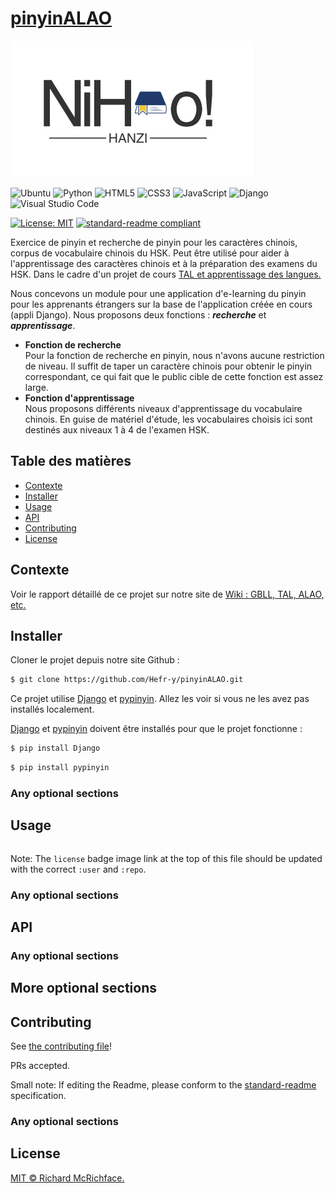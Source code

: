 # **[pinyinALAO](https://github.com/Hefr-y/pinyinALAO)**
  

![banner](https://github.com/Hefr-y/pinyinALAO/blob/main/pinyinALAO/static/styles/homestyle/images/logo.png)

![Ubuntu](https://img.shields.io/badge/Ubuntu-E95420?style=for-the-badge&logo=ubuntu&logoColor=white)
![Python](https://img.shields.io/badge/python-3670A0?style=for-the-badge&logo=python&logoColor=ffdd54)
![HTML5](https://img.shields.io/badge/html5-%23E34F26.svg?style=for-the-badge&logo=html5&logoColor=white)
![CSS3](https://img.shields.io/badge/css3-%231572B6.svg?style=for-the-badge&logo=css3&logoColor=white)
![JavaScript](https://img.shields.io/badge/javascript-%23323330.svg?style=for-the-badge&logo=javascript&logoColor=%23F7DF1E)
![Django](https://img.shields.io/badge/django-%23092E20.svg?style=for-the-badge&logo=django&logoColor=white)
![Visual Studio Code](https://img.shields.io/badge/Visual%20Studio%20Code-0078d7.svg?style=for-the-badge&logo=visual-studio-code&logoColor=white)

[![License: MIT](https://img.shields.io/badge/License-MIT-yellow.svg)](https://github.com/Hefr-y/pinyinALAO/blob/main/LICENSE)
[![standard-readme compliant](https://img.shields.io/badge/readme%20style-standard-brightgreen.svg?style=flat-square)](https://github.com/RichardLitt/standard-readme)

Exercice de pinyin et recherche de pinyin pour les caractères chinois, corpus de vocabulaire chinois du HSK. Peut être utilisé pour aider à l'apprentissage des caractères chinois et à la préparation des examens du HSK. Dans le cadre d'un projet de cours [TAL et apprentissage des langues.](https://formations.univ-grenoble-alpes.fr/fr/catalogue-2021/master-XB/master-sciences-du-langage-IBC7OSQ4/parcours-industrie-de-la-langue-IBC7YS7U/ue-defis-du-tal-KN02KC91/tal-et-apprentissage-des-langues-KN02POEH.html)

Nous concevons un module pour une application d'e-learning du pinyin pour les apprenants étrangers sur la base de l'application créée en cours (appli Django). Nous proposons deux fonctions : ***recherche*** et ***apprentissage***. 
- **Fonction de recherche**<br>
Pour la fonction de recherche en pinyin, nous n'avons aucune restriction de niveau. Il suffit de taper un caractère chinois pour obtenir le pinyin correspondant, ce qui fait que le public cible de cette fonction est assez large.<br>
- **Fonction d'apprentissage**<br>
Nous proposons différents niveaux d'apprentissage du vocabulaire chinois. En guise de matériel d'étude, les vocabulaires choisis ici sont destinés aux niveaux 1 à 4 de l'examen HSK.

## Table des matières

- [Contexte](#contexte)
- [Installer](#installer)
- [Usage](#usage)
- [API](#api)
- [Contributing](#contributing)
- [License](#license)


## Contexte

Voir le rapport détaillé de ce projet sur notre site de [Wiki : GBLL, TAL, ALAO, etc.](https://wiki.lezinter.net/_/Projets:Projet_NiHao!_HanZi)

## Installer

Cloner le projet depuis notre site Github : 
```bash
$ git clone https://github.com/Hefr-y/pinyinALAO.git
```

Ce projet utilise [Django](https://www.djangoproject.com/) et [pypinyin](https://github.com/mozillazg/python-pinyin). Allez les voir si vous ne les avez pas installés localement.

[Django](https://www.djangoproject.com/) et [pypinyin](https://github.com/mozillazg/python-pinyin) doivent être installés pour que le projet fonctionne :

```bash
$ pip install Django
```
```bash
$ pip install pypinyin
```

### Any optional sections

## Usage

```
```

Note: The `license` badge image link at the top of this file should be updated with the correct `:user` and `:repo`.

### Any optional sections

## API

### Any optional sections

## More optional sections

## Contributing

See [the contributing file](CONTRIBUTING.md)!

PRs accepted.

Small note: If editing the Readme, please conform to the [standard-readme](https://github.com/RichardLitt/standard-readme) specification.

### Any optional sections

## License

[MIT © Richard McRichface.](../LICENSE)
